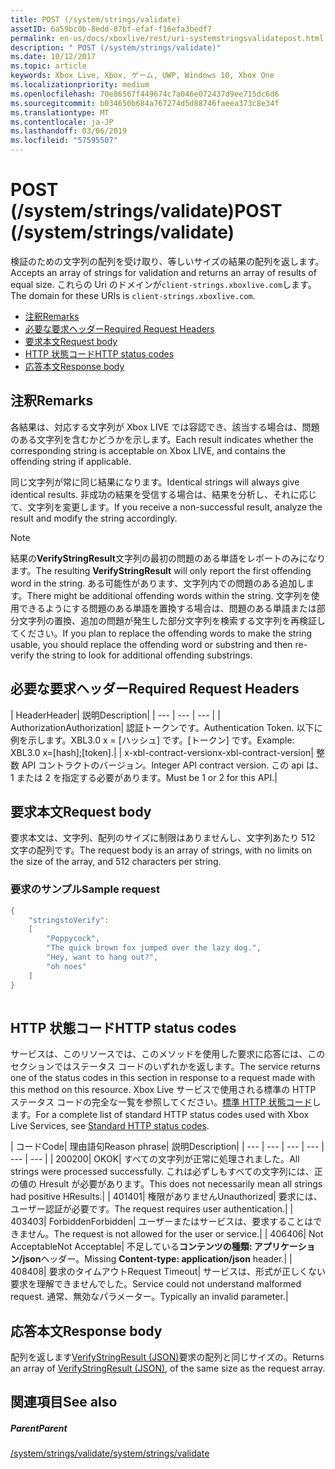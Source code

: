 ```yaml
---
title: POST (/system/strings/validate)
assetID: 6a59bc0b-8edd-87bf-efaf-f16efa3bedf7
permalink: en-us/docs/xboxlive/rest/uri-systemstringsvalidatepost.html
description: " POST (/system/strings/validate)"
ms.date: 10/12/2017
ms.topic: article
keywords: Xbox Live, Xbox, ゲーム, UWP, Windows 10, Xbox One
ms.localizationpriority: medium
ms.openlocfilehash: 70e86567f449674c7a046e072437d9ee715dc6d6
ms.sourcegitcommit: b034650b684a767274d5d88746faeea373c8e34f
ms.translationtype: MT
ms.contentlocale: ja-JP
ms.lasthandoff: 03/06/2019
ms.locfileid: "57595507"
---
```

# <a name="post-systemstringsvalidate"></a><span data-ttu-id="51c6b-104">POST (/system/strings/validate)</span><span class="sxs-lookup"><span data-stu-id="51c6b-104">POST (/system/strings/validate)</span></span>
<span data-ttu-id="51c6b-105">検証のための文字列の配列を受け取り、等しいサイズの結果の配列を返します。</span><span class="sxs-lookup"><span data-stu-id="51c6b-105">Accepts an array of strings for validation and returns an array of results of equal size.</span></span> <span data-ttu-id="51c6b-106">これらの Uri のドメインが`client-strings.xboxlive.com`します。</span><span class="sxs-lookup"><span data-stu-id="51c6b-106">The domain for these URIs is `client-strings.xboxlive.com`.</span></span>
 
  * [<span data-ttu-id="51c6b-107">注釈</span><span class="sxs-lookup"><span data-stu-id="51c6b-107">Remarks</span></span>](#ID4EV)
  * [<span data-ttu-id="51c6b-108">必要な要求ヘッダー</span><span class="sxs-lookup"><span data-stu-id="51c6b-108">Required Request Headers</span></span>](#ID4EIB)
  * [<span data-ttu-id="51c6b-109">要求本文</span><span class="sxs-lookup"><span data-stu-id="51c6b-109">Request body</span></span>](#ID4ELC)
  * [<span data-ttu-id="51c6b-110">HTTP 状態コード</span><span class="sxs-lookup"><span data-stu-id="51c6b-110">HTTP status codes</span></span>](#ID4E4C)
  * [<span data-ttu-id="51c6b-111">応答本文</span><span class="sxs-lookup"><span data-stu-id="51c6b-111">Response body</span></span>](#ID4ETF)
 
<a id="ID4EV"></a>

 
## <a name="remarks"></a><span data-ttu-id="51c6b-112">注釈</span><span class="sxs-lookup"><span data-stu-id="51c6b-112">Remarks</span></span>
 
<span data-ttu-id="51c6b-113">各結果は、対応する文字列が Xbox LIVE では容認でき、該当する場合は、問題のある文字列を含むかどうかを示します。</span><span class="sxs-lookup"><span data-stu-id="51c6b-113">Each result indicates whether the corresponding string is acceptable on Xbox LIVE, and contains the offending string if applicable.</span></span>
 
<span data-ttu-id="51c6b-114">同じ文字列が常に同じ結果になります。</span><span class="sxs-lookup"><span data-stu-id="51c6b-114">Identical strings will always give identical results.</span></span> <span data-ttu-id="51c6b-115">非成功の結果を受信する場合は、結果を分析し、それに応じて、文字列を変更します。</span><span class="sxs-lookup"><span data-stu-id="51c6b-115">If you receive a non-successful result, analyze the result and modify the string accordingly.</span></span>
 
 

> [!NOTE] 
> <span data-ttu-id="51c6b-116">結果の<b>VerifyStringResult</b>文字列の最初の問題のある単語をレポートのみになります。</span><span class="sxs-lookup"><span data-stu-id="51c6b-116">The resulting <b>VerifyStringResult</b> will only report the first offending word in the string.</span></span> <span data-ttu-id="51c6b-117">ある可能性があります、文字列内での問題のある追加します。</span><span class="sxs-lookup"><span data-stu-id="51c6b-117">There might be additional offending words within the string.</span></span> <span data-ttu-id="51c6b-118">文字列を使用できるようにする問題のある単語を置換する場合は、問題のある単語または部分文字列の置換、追加の問題が発生した部分文字列を検索する文字列を再検証してください。</span><span class="sxs-lookup"><span data-stu-id="51c6b-118">If you plan to replace the offending words to make the string usable, you should replace the offending word or substring and then re-verify the string to look for additional offending substrings.</span></span>  

 
  
<a id="ID4EIB"></a>

 
## <a name="required-request-headers"></a><span data-ttu-id="51c6b-119">必要な要求ヘッダー</span><span class="sxs-lookup"><span data-stu-id="51c6b-119">Required Request Headers</span></span>
 
| <span data-ttu-id="51c6b-120">Header</span><span class="sxs-lookup"><span data-stu-id="51c6b-120">Header</span></span>| <span data-ttu-id="51c6b-121">説明</span><span class="sxs-lookup"><span data-stu-id="51c6b-121">Description</span></span>| 
| --- | --- | --- | 
| <span data-ttu-id="51c6b-122">Authorization</span><span class="sxs-lookup"><span data-stu-id="51c6b-122">Authorization</span></span>| <span data-ttu-id="51c6b-123">認証トークンです。</span><span class="sxs-lookup"><span data-stu-id="51c6b-123">Authentication Token.</span></span> <span data-ttu-id="51c6b-124">以下に例を示します。XBL3.0 x = [ハッシュ] です。[トークン] です。</span><span class="sxs-lookup"><span data-stu-id="51c6b-124">Example: XBL3.0 x=[hash];[token].</span></span>| 
| <span data-ttu-id="51c6b-125">x-xbl-contract-version</span><span class="sxs-lookup"><span data-stu-id="51c6b-125">x-xbl-contract-version</span></span>| <span data-ttu-id="51c6b-126">整数 API コントラクトのバージョン。</span><span class="sxs-lookup"><span data-stu-id="51c6b-126">Integer API contract version.</span></span> <span data-ttu-id="51c6b-127">この api は、1 または 2 を指定する必要があります。</span><span class="sxs-lookup"><span data-stu-id="51c6b-127">Must be 1 or 2 for this API.</span></span>| 
  
<a id="ID4ELC"></a>

 
## <a name="request-body"></a><span data-ttu-id="51c6b-128">要求本文</span><span class="sxs-lookup"><span data-stu-id="51c6b-128">Request body</span></span>
 
<span data-ttu-id="51c6b-129">要求本文は、文字列、配列のサイズに制限はありませんし、文字列あたり 512 文字の配列です。</span><span class="sxs-lookup"><span data-stu-id="51c6b-129">The request body is an array of strings, with no limits on the size of the array, and 512 characters per string.</span></span>
 
<a id="ID4ETC"></a>

 
### <a name="sample-request"></a><span data-ttu-id="51c6b-130">要求のサンプル</span><span class="sxs-lookup"><span data-stu-id="51c6b-130">Sample request</span></span>
 

```cpp
{
    "stringstoVerify":
    [
        "Poppycock",
        "The quick brown fox jumped over the lazy dog.",
        "Hey, want to hang out?",
        "oh noes"
    ]
}
      
```

   
<a id="ID4E4C"></a>

 
## <a name="http-status-codes"></a><span data-ttu-id="51c6b-131">HTTP 状態コード</span><span class="sxs-lookup"><span data-stu-id="51c6b-131">HTTP status codes</span></span>
 
<span data-ttu-id="51c6b-132">サービスは、このリソースでは、このメソッドを使用した要求に応答には、このセクションではステータス コードのいずれかを返します。</span><span class="sxs-lookup"><span data-stu-id="51c6b-132">The service returns one of the status codes in this section in response to a request made with this method on this resource.</span></span> <span data-ttu-id="51c6b-133">Xbox Live サービスで使用される標準の HTTP ステータス コードの完全な一覧を参照してください。[標準 HTTP 状態コード](../../additional/httpstatuscodes.md)します。</span><span class="sxs-lookup"><span data-stu-id="51c6b-133">For a complete list of standard HTTP status codes used with Xbox Live Services, see [Standard HTTP status codes](../../additional/httpstatuscodes.md).</span></span>
 
| <span data-ttu-id="51c6b-134">コード</span><span class="sxs-lookup"><span data-stu-id="51c6b-134">Code</span></span>| <span data-ttu-id="51c6b-135">理由語句</span><span class="sxs-lookup"><span data-stu-id="51c6b-135">Reason phrase</span></span>| <span data-ttu-id="51c6b-136">説明</span><span class="sxs-lookup"><span data-stu-id="51c6b-136">Description</span></span>| 
| --- | --- | --- | --- | --- | --- | 
| <span data-ttu-id="51c6b-137">200</span><span class="sxs-lookup"><span data-stu-id="51c6b-137">200</span></span>| <span data-ttu-id="51c6b-138">OK</span><span class="sxs-lookup"><span data-stu-id="51c6b-138">OK</span></span>| <span data-ttu-id="51c6b-139">すべての文字列が正常に処理されました。</span><span class="sxs-lookup"><span data-stu-id="51c6b-139">All strings were processed successfully.</span></span> <span data-ttu-id="51c6b-140">これは必ずしもすべての文字列には、正の値の Hresult が必要があります。</span><span class="sxs-lookup"><span data-stu-id="51c6b-140">This does not necessarily mean all strings had positive HResults.</span></span>| 
| <span data-ttu-id="51c6b-141">401</span><span class="sxs-lookup"><span data-stu-id="51c6b-141">401</span></span>| <span data-ttu-id="51c6b-142">権限がありません</span><span class="sxs-lookup"><span data-stu-id="51c6b-142">Unauthorized</span></span>| <span data-ttu-id="51c6b-143">要求には、ユーザー認証が必要です。</span><span class="sxs-lookup"><span data-stu-id="51c6b-143">The request requires user authentication.</span></span>| 
| <span data-ttu-id="51c6b-144">403</span><span class="sxs-lookup"><span data-stu-id="51c6b-144">403</span></span>| <span data-ttu-id="51c6b-145">Forbidden</span><span class="sxs-lookup"><span data-stu-id="51c6b-145">Forbidden</span></span>| <span data-ttu-id="51c6b-146">ユーザーまたはサービスは、要求することはできません。</span><span class="sxs-lookup"><span data-stu-id="51c6b-146">The request is not allowed for the user or service.</span></span>| 
| <span data-ttu-id="51c6b-147">406</span><span class="sxs-lookup"><span data-stu-id="51c6b-147">406</span></span>| <span data-ttu-id="51c6b-148">Not Acceptable</span><span class="sxs-lookup"><span data-stu-id="51c6b-148">Not Acceptable</span></span>| <span data-ttu-id="51c6b-149">不足している<b>コンテンツの種類: アプリケーション/json</b>ヘッダー。</span><span class="sxs-lookup"><span data-stu-id="51c6b-149">Missing <b>Content-type: application/json</b> header.</span></span>| 
| <span data-ttu-id="51c6b-150">408</span><span class="sxs-lookup"><span data-stu-id="51c6b-150">408</span></span>| <span data-ttu-id="51c6b-151">要求のタイムアウト</span><span class="sxs-lookup"><span data-stu-id="51c6b-151">Request Timeout</span></span>| <span data-ttu-id="51c6b-152">サービスは、形式が正しくない要求を理解できませんでした。</span><span class="sxs-lookup"><span data-stu-id="51c6b-152">Service could not understand malformed request.</span></span> <span data-ttu-id="51c6b-153">通常、無効なパラメーター。</span><span class="sxs-lookup"><span data-stu-id="51c6b-153">Typically an invalid parameter.</span></span>| 
  
<a id="ID4ETF"></a>

 
## <a name="response-body"></a><span data-ttu-id="51c6b-154">応答本文</span><span class="sxs-lookup"><span data-stu-id="51c6b-154">Response body</span></span>
 
<span data-ttu-id="51c6b-155">配列を返します[VerifyStringResult (JSON)](../../json/json-verifystringresult.md)要求の配列と同じサイズの。</span><span class="sxs-lookup"><span data-stu-id="51c6b-155">Returns an array of [VerifyStringResult (JSON)](../../json/json-verifystringresult.md), of the same size as the request array.</span></span>
  
<a id="ID4EAG"></a>

 
## <a name="see-also"></a><span data-ttu-id="51c6b-156">関連項目</span><span class="sxs-lookup"><span data-stu-id="51c6b-156">See also</span></span>
 
<a id="ID4ECG"></a>

 
##### <a name="parent"></a><span data-ttu-id="51c6b-157">Parent</span><span class="sxs-lookup"><span data-stu-id="51c6b-157">Parent</span></span> 

[<span data-ttu-id="51c6b-158">/system/strings/validate</span><span class="sxs-lookup"><span data-stu-id="51c6b-158">/system/strings/validate</span></span>](uri-systemstringsvalidate.md)

   